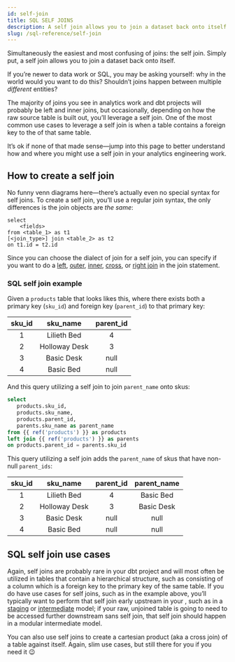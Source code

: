 ```yaml
---
id: self-join
title: SQL SELF JOINS
description: A self join allows you to join a dataset back onto itself. A common use cases to leverage a self join is when a table contains a foreign key to the primary key of that same table.
slug: /sql-reference/self-join
---
```


<head>
    <title>Working with self joins in SQL</title>
</head>

Simultaneously the easiest and most confusing of joins: the self join. Simply put, a self join allows you to join a dataset back onto itself.

If you’re newer to data work or SQL, you may be asking yourself: why in the world would you want to do this? Shouldn’t joins happen between multiple *different* entities?

The majority of joins you see in analytics work and dbt projects will probably be left and inner joins, but occasionally, depending on how the raw source table is built out, you’ll leverage a self join. One of the most common use cases to leverage a self join is when a table contains a foreign key to the <Term id="primary-key" /> of that same table.

It’s ok if none of that made sense—jump into this page to better understand how and where you might use a self join in your analytics engineering work.

## How to create a self join

No funny venn diagrams here—there’s actually even no special syntax for self joins. To create a self join, you’ll use a regular join syntax, the only differences is the join objects are *the same*:

```
select
	<fields>
from <table_1> as t1
[<join_type>] join <table_2> as t2
on t1.id = t2.id
```

Since you can choose the dialect of join for a self join, you can specify if you want to do a [left](/sql-reference/left-join), [outer](/sql-reference/outer-join), [inner](/sql-reference/inner-join), [cross](/sql-reference/cross-join), or [right join](/sql-reference/right-join) in the join statement.

### SQL self join example

Given a `products` table that looks likes this, where there exists both a primary key (`sku_id`) and foreign key (`parent_id`) to that primary key:

| **sku_id** | **sku_name** | **parent_id** |
|:---:|:---:|:---:|
| 1 | Lilieth Bed | 4 |
| 2 | Holloway Desk | 3 |
| 3 | Basic Desk | null |
| 4 | Basic Bed | null |

And this query utilizing a self join to join `parent_name` onto skus:

```sql
select
   products.sku_id,
   products.sku_name,
   products.parent_id,
   parents.sku_name as parent_name
from {{ ref('products') }} as products
left join {{ ref('products') }} as parents
on products.parent_id = parents.sku_id
```

This query utilizing a self join adds the `parent_name` of skus that have non-null `parent_ids`:

| sku_id | sku_name | parent_id | parent_name |
|:---:|:---:|:---:|:---:|
| 1 | Lilieth Bed | 4 | Basic Bed |
| 2 | Holloway Desk | 3 | Basic Desk |
| 3 | Basic Desk | null | null |
| 4 | Basic Bed | null | null |

## SQL self join use cases

Again, self joins are probably rare in your dbt project and will most often be utilized in tables that contain a hierarchical structure, such as consisting of a column which is a foreign key to the primary key of the same table. If you do have use cases for self joins, such as in the example above, you’ll typically want to perform that self join early upstream in your <Term id="dag" />, such as in a [staging](https://docs.getdbt.com/best-practices/how-we-structure/2-staging) or [intermediate](https://docs.getdbt.com/best-practices/how-we-structure/3-intermediate) model; if your raw, unjoined table is going to need to be accessed further downstream sans self join, that self join should happen in a modular intermediate model.

You can also use self joins to create a cartesian product (aka a cross join) of a table against itself. Again, slim use cases, but still there for you if you need it 😉
